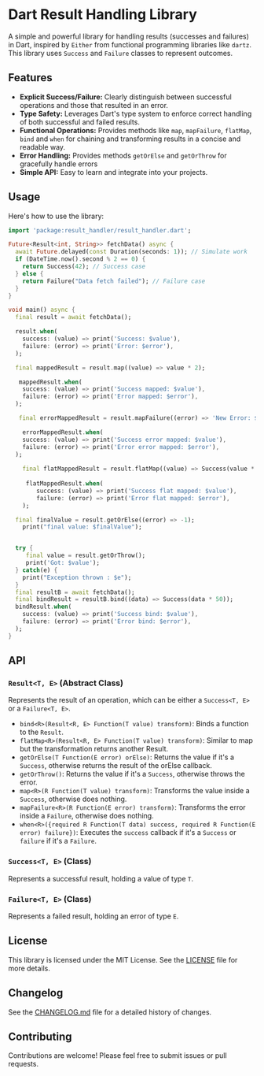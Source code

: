 # Dart Result Handling Library

A simple and powerful library for handling results (successes and failures) in Dart, inspired by `Either` from functional programming libraries like `dartz`. This library uses `Success` and `Failure` classes to represent outcomes.

## Features

-   **Explicit Success/Failure:** Clearly distinguish between successful operations and those that resulted in an error.
-   **Type Safety:** Leverages Dart's type system to enforce correct handling of both successful and failed results.
-   **Functional Operations:** Provides methods like `map`, `mapFailure`, `flatMap`, `bind` and `when` for chaining and transforming results in a concise and readable way.
-   **Error Handling:** Provides methods `getOrElse` and `getOrThrow` for gracefully handle errors
-   **Simple API:** Easy to learn and integrate into your projects.

## Usage

Here's how to use the library:

```dart
import 'package:result_handler/result_handler.dart';

Future<Result<int, String>> fetchData() async {
  await Future.delayed(const Duration(seconds: 1)); // Simulate work
  if (DateTime.now().second % 2 == 0) {
    return Success(42); // Success case
  } else {
    return Failure("Data fetch failed"); // Failure case
  }
}

void main() async {
  final result = await fetchData();

  result.when(
    success: (value) => print('Success: $value'),
    failure: (error) => print('Error: $error'),
  );

  final mappedResult = result.map((value) => value * 2);

   mappedResult.when(
    success: (value) => print('Success mapped: $value'),
    failure: (error) => print('Error mapped: $error'),
  );

   final errorMappedResult = result.mapFailure((error) => 'New Error: $error');

    errorMappedResult.when(
    success: (value) => print('Success error mapped: $value'),
    failure: (error) => print('Error error mapped: $error'),
  );
  
    final flatMappedResult = result.flatMap((value) => Success(value * 3));
    
     flatMappedResult.when(
        success: (value) => print('Success flat mapped: $value'),
        failure: (error) => print('Error flat mapped: $error'),
    );

  final finalValue = result.getOrElse((error) => -1);
    print("final value: $finalValue");


  try {
     final value = result.getOrThrow();
     print('Got: $value');
  } catch(e) {
    print("Exception thrown : $e");
  }
  final resultB = await fetchData();
  final bindResult = resultB.bind((data) => Success(data * 50));
  bindResult.when(
    success: (value) => print('Success bind: $value'),
    failure: (error) => print('Error bind: $error'),
  );
}
```

## API

### `Result<T, E>` (Abstract Class)

Represents the result of an operation, which can be either a `Success<T, E>` or a `Failure<T, E>`.

-   `bind<R>(Result<R, E> Function(T value) transform)`:  Binds a function to the `Result`.
-   `flatMap<R>(Result<R, E> Function(T value) transform)`: Similar to map but the transformation returns another Result.
-   `getOrElse(T Function(E error) orElse)`: Returns the value if it's a `Success`, otherwise returns the result of the orElse callback.
-   `getOrThrow()`: Returns the value if it's a `Success`, otherwise throws the error.
-   `map<R>(R Function(T value) transform)`: Transforms the value inside a `Success`, otherwise does nothing.
-   `mapFailure<R>(R Function(E error) transform)`: Transforms the error inside a `Failure`, otherwise does nothing.
-   `when<R>({required R Function(T data) success, required R Function(E error) failure})`: Executes the `success` callback if it's a `Success` or `failure` if it's a `Failure`.

### `Success<T, E>` (Class)

Represents a successful result, holding a value of type `T`.

### `Failure<T, E>` (Class)

Represents a failed result, holding an error of type `E`.

## License

This library is licensed under the MIT License. See the [LICENSE](LICENSE) file for more details.

## Changelog

See the [CHANGELOG.md](CHANGELOG.md) file for a detailed history of changes.

## Contributing

Contributions are welcome! Please feel free to submit issues or pull requests.

